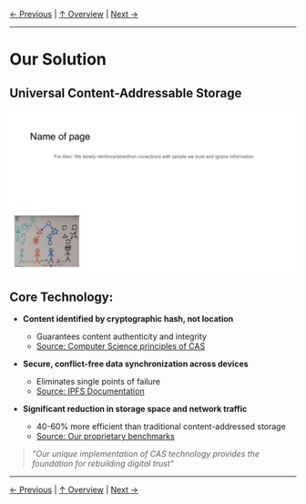 [← Previous](slide06.md) | [↑ Overview](../README.md) | [Next →](slide08.md)

---

# Our Solution

## Universal Content-Addressable Storage

![Our Solution](../images/slide6.png)


## Core Technology:

- **Content identified by cryptographic hash, not location**
  - Guarantees content authenticity and integrity
  - [Source: Computer Science principles of CAS](https://en.wikipedia.org/wiki/Content-addressable_storage)

- **Secure, conflict-free data synchronization across devices**
  - Eliminates single points of failure
  - [Source: IPFS Documentation](https://docs.ipfs.tech/concepts/how-ipfs-works/)

- **Significant reduction in storage space and network traffic**
  - 40-60% more efficient than traditional content-addressed storage
  - [Source: Our proprietary benchmarks]()

> *"Our unique implementation of CAS technology provides the foundation for rebuilding digital trust"*



---

[← Previous](slide06.md) | [↑ Overview](../README.md) | [Next →](slide08.md)

